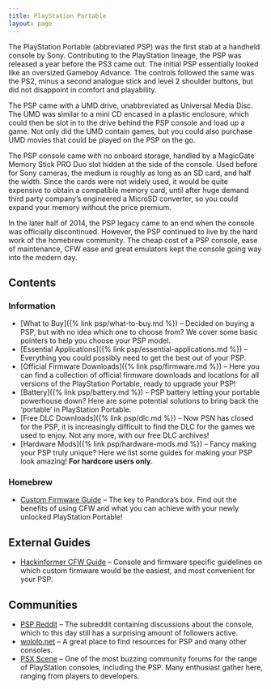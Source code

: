```yaml
---
title: PlayStation Portable
layout: page
---
```


The PlayStation Portable (abbreviated PSP) was the first stab at a handheld console by Sony. Contributing to the PlayStation lineage, the PSP was released a year before the PS3 came out. The initial PSP essentially looked like an oversized Gameboy Advance. The controls followed the same was the PS2, minus a second analogue stick and level 2 shoulder buttons, but did not disappoint in comfort and playability.

The PSP came with a UMD drive, unabbreviated as Universal Media Disc. The UMD was similar to a mini CD encased in a plastic enclosure, which could then be slot in to the drive behind the PSP console and load up a game. Not only did the UMD contain games, but you could also purchase UMD movies that could be played on the PSP on the go.

The PSP console came with no onboard storage, handled by a MagicGate Memory Stick PRO Duo slot hidden at the side of the console. Used before for Sony cameras, the medium is roughly as long as an SD card, and half the width. Since the cards were not widely used, it would be quite expensive to obtain a compatible memory card, until after huge demand third party company’s engineered a MicroSD converter, so you could expand your memory without the price premium.

In the later half of 2014, the PSP legacy came to an end when the console was officially discontinued. However, the PSP continued to live by the hard work of the homebrew community. The cheap cost of a PSP console, ease of maintenance, CFW ease and great emulators kept the console going way into the modern day.

## Contents

### Information

* [What to Buy]({% link psp/what-to-buy.md %}) – Decided on buying a PSP, but with no idea which one to choose from? We cover some basic pointers to help you choose your PSP model.
* [Essential Applications]({% link psp/essential-applications.md %}) – Everything you could possibly need to get the best out of your PSP.
* [Official Firmware Downloads]({% link psp/firmware.md %}) – Here you can find a collection of official firmware downloads and locations for all versions of the PlayStation Portable, ready to upgrade your PSP!
* [Battery]({% link psp/battery.md %}) – PSP battery letting your portable powerhouse down? Here are some potential solutions to bring back the ‘portable’ in PlayStation Portable.
* [Free DLC Downloads]({% link psp/dlc.md %}) – Now PSN has closed for the PSP, it is increasingly difficult to find the DLC for the games we used to enjoy. Not any more, with our free DLC archives!
* [Hardware Mods]({% link psp/hardware-mods.md %}) – Fancy making your PSP truly unique? Here we list some guides for making your PSP look amazing! **For hardcore users only**.

### Homebrew

* [Custom Firmware Guide](https://revive.today/psp/cfw/) – The key to Pandora’s box. Find out the benefits of using CFW and what you can achieve with your newly unlocked PlayStation Portable!

## External Guides

* [Hackinformer CFW Guide](http://hackinformer.com/PlayStationGuide/PSP/DEVICE_PSP.html) – Console and firmware specific guidelines on which custom firmware would be the easiest, and most convenient for your PSP.

## Communities

* [PSP Reddit](https://reddit.com/r/psp) – The subreddit containing discussions about the console, which to this day still has a surprising amount of followers active.
* [wololo.net](http://wololo.net/) – A great place to find resources for PSP and many other consoles.
* [PSX Scene](http://psx-scene.com/forums/) – One of the most buzzing community forums for the range of PlayStation consoles, including the PSP. Many enthusiast gather here, ranging from players to developers.
